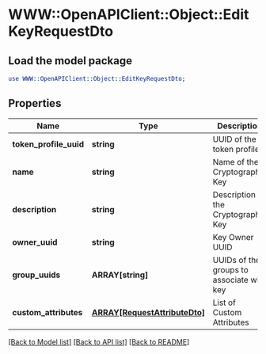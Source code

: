 # WWW::OpenAPIClient::Object::EditKeyRequestDto

## Load the model package
```perl
use WWW::OpenAPIClient::Object::EditKeyRequestDto;
```

## Properties
Name | Type | Description | Notes
------------ | ------------- | ------------- | -------------
**token_profile_uuid** | **string** | UUID of the token profile | 
**name** | **string** | Name of the Cryptographic Key | 
**description** | **string** | Description of the Cryptographic Key | 
**owner_uuid** | **string** | Key Owner UUID | [optional] 
**group_uuids** | **ARRAY[string]** | UUIDs of the groups to associate with key | [optional] 
**custom_attributes** | [**ARRAY[RequestAttributeDto]**](RequestAttributeDto.md) | List of Custom Attributes | [optional] 

[[Back to Model list]](../README.md#documentation-for-models) [[Back to API list]](../README.md#documentation-for-api-endpoints) [[Back to README]](../README.md)


